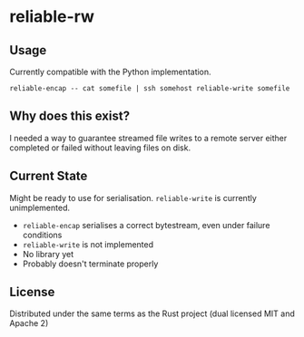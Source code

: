 reliable-rw
===========

## Usage

Currently compatible with the Python implementation.

    reliable-encap -- cat somefile | ssh somehost reliable-write somefile


## Why does this exist?

I needed a way to guarantee streamed file writes to a remote server either
completed or failed without leaving files on disk.

## Current State
Might be ready to use for serialisation.  `reliable-write` is currently unimplemented.
* `reliable-encap` serialises a correct bytestream, even under failure conditions
* `reliable-write` is not implemented
* No library yet
* Probably doesn't terminate properly

## License
Distributed under the same terms as the Rust project (dual licensed MIT and Apache 2)
